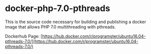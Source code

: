 # docker-php-7.0-pthreads
This is the source code necessary for building and publishing a docker image that allows PHP 7.0 multithreading with pthreads.


Dockerhub Page: [https://hub.docker.com/r/programster/ubuntu16.04-pthreads-7.0/](https://hub.docker.com/r/programster/ubuntu16.04-pthreads-7.0/)
